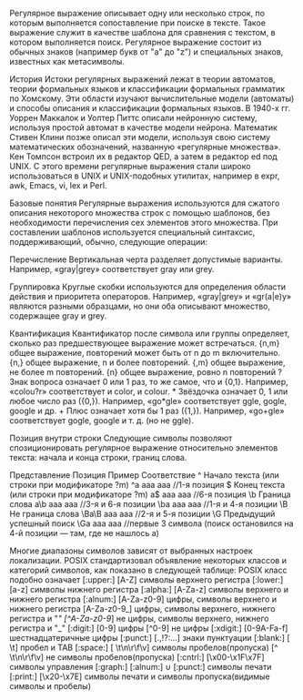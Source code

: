Регулярное выражение описывает одну или несколько строк, по которым выполняется сопоставление при поиске в тексте. Такое выражение 
служит в качестве шаблона для сравнения с текстом, в котором выполняется поиск.
Регулярное выражение состоит из обычных знаков (например букв от "a" до "z") и специальных знаков, известных как метасимволы.

История
Истоки регулярных выражений лежат в теории автоматов, теории формальных языков и классификации формальных грамматик по Хомскому.
Эти области изучают вычислительные модели (автоматы) и способы описания и классификации формальных языков. В 1940-х гг. 
Уоррен Маккалок и Уолтер Питтс описали нейронную систему, используя простой автомат в качестве модели нейрона.
Математик Стивен Клини позже описал эти модели, используя свою систему математических обозначений, названную «регулярные множества».
Кен Томпсон встроил их в редактор QED, а затем в редактор ed под UNIX. С этого времени регулярные выражения стали широко 
использоваться в UNIX и UNIX-подобных утилитах, например в expr, awk, Emacs, vi, lex и Perl.

Базовые понятия
Регулярные выражения используются для сжатого описания некоторого множества строк с помощью шаблонов, без необходимости перечисления 
сех элементов этого множества. При составлении шаблонов используется специальный синтаксис, поддерживающий, обычно, следующие операции:

Перечисление
Вертикальная черта разделяет допустимые варианты. Например, «gray|grey» соответствует gray или grey.

Группировка
Круглые скобки используются для определения области действия и приоритета операторов. Например, «gray|grey» и «gr(a|e)y» являются 
разными образцами, но они оба описывают множество, содержащее gray и grey.

Квантификация
Квантификатор после символа или группы определяет, сколько раз предшествующее выражение может встречаться.
{n,m}
общее выражение, повторений может быть от n до m включительно.
{n,}
общее выражение, n и более повторений.
{,m}
общее выражение, не более m повторений.
{n}
общее выражение, ровно n повторений
 ?
Знак вопроса означает 0 или 1 раз, то же самое, что и {0,1}. Например, «colou?r» соответствует и color, и colour.
*
Звёздочка означает 0, 1 или любое число раз ({0,}). Например, «go*gle» соответствует ggle, gogle, google и др.
+
Плюс означает хотя бы 1 раз ({1,}). Например, «go+gle» соответствует gogle, google и т. д. (но не ggle).


Позиция внутри строки
Следующие символы позволяют спозиционировать регулярное выражение относительно элементов текста: начала и конца строки, границ слова.

Представление	      Позиция	                                              Пример	      Соответствие
^	                  Начало текста (или строки при модификаторе ?m)	      ^a	          aaa aaa   //1-я позиция
$	                  Конец текста (или строки при модификаторе ?m)	        a$	          aaa aaa   //6-я позиция
\b	                Граница слова	                                        a\b	          aaa aaa   //3-я и 6-я позиции
                                                                          \ba	          aaa aaa   //1-я и 4-я позиции
\B	                Не граница слова	                                    \Ba\B	        aaa aaa   //2-я и 5-я позиции
\G	                Предыдущий успешный поиск	                            \Ga	          aaa aaa   //первые 3 символа (поиск остановился на 4-й позиции — там, где не нашлось a)


Многие диапазоны символов зависят от выбранных настроек локализации. POSIX стандартизовал объявление некоторых классов и категорий 
символов, как показано в следующей таблице:
POSIX класс	  подобно	                означает
[:upper:]	    [A-Z]		                символы верхнего регистра
[:lower:]	    [a-z]		                символы нижнего регистра
[:alpha:]	    [A-Za-z]		            символы верхнего и нижнего регистра
[:alnum:]	    [A-Za-z0-9]		          цифры, символы верхнего и нижнего регистра
              [A-Za-z0-9_]	  	      цифры, символы верхнего, нижнего регистра и "_"
              [^A-Za-z0-9_]	  	      не цифры, символы верхнего, нижнего регистра и "_"
[:digit:]	    [0-9]	        	        цифры
              [^0-9]	        	      не цифры
[:xdigit:]	  [0-9A-Fa-f]		          шестнадцатеричные цифры
[:punct:]	    [.,!?:…]		            знаки пунктуации
[:blank:]	    [ \t]		                пробел и TAB
[:space:]	    [ \t\n\r\f\v]		        символы пробелов(пропуска)
              [^ \t\n\r\f\v]	        не символы пробелов(пропуска)
[:cntrl:]	    [\x00-\x1F\x7F]		      символы управления
[:graph:]	    [:alnum:] ∪ [:punct:]	  символы печати
[:print:]	    [\x20-\x7E]		          символы печати и символы пропуска(видимые символы и пробелы)

